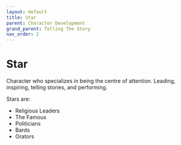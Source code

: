 ```yaml
---
layout: default
title: Star
parent: Character Development
grand_parent: Telling The Story
nav_order: 2
---
```


# Star

Character who specializes in being the centre of attention. Leading, inspiring, telling stories, and performing.

Stars are:

- Religious Leaders
- The Famous
- Politicians
- Bards
- Orators
